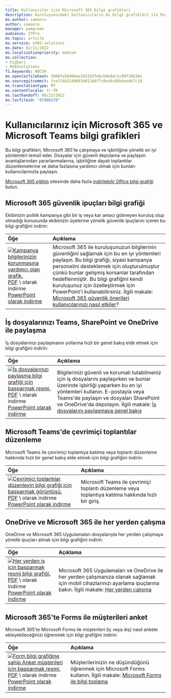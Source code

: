 ```yaml
---
title: Kullanıcılar için Microsoft 365 bilgi grafikleri
description: Kuruluşunuzdaki kullanıcıların bu bilgi grafikleri ile Microsoft 365 ve Microsoft Teams'i kullanmayı öğrenmesine yardımcı olun.
ms.author: samanro
author: samanro
manager: pamgreen
audience: ITPro
ms.topic: article
ms.service: o365-solutions
ms.date: 02/11/2022
ms.localizationpriority: medium
ms.collection:
- highpri
- M365solutions
f1.keywords: NOCSH
ms.openlocfilehash: 5060fa58409ae2652d3fe6cb9e8dc1c80f39b30e
ms.sourcegitcommit: fce27da5140691b013a6f7c0ea9c88b4ea4b7c10
ms.translationtype: MT
ms.contentlocale: tr-TR
ms.lasthandoff: 09/23/2022
ms.locfileid: "67986278"
---
```

# <a name="microsoft-365-and-microsoft-teams-infographics-for-your-users"></a>Kullanıcılarınız için Microsoft 365 ve Microsoft Teams bilgi grafikleri

Bu bilgi grafikleri, Microsoft 365'te çalışmaya ve işbirliğine yönelik en iyi yöntemleri temsil eder. Dosyalar için güvenli depolama ve paylaşım avantajlarından yararlanmalarına, işbirliğine dayalı toplantılar düzenlemelerine ve daha fazlasına yardımcı olmak için bunları kullanıcılarınızla paylaşın.

[Microsoft 365 eğitim](https://support.microsoft.com/training) sitesinde daha fazla [indirilebilir Office bilgi grafiği](https://support.microsoft.com/office/great-ways-to-work-with-office-6fe70269-b9a4-4ef0-a96e-7a5858b3bd5a) bulun.

## <a name="microsoft-365-security-tips-infographic"></a>Microsoft 365 güvenlik ipuçları bilgi grafiği

Ekibinizin politik kampanya gibi bir iş veya kar amacı gütmeyen kuruluş olup olmadığı konusunda ekibinizin üyelerine yönelik güvenlik ipuçlarını içeren bu bilgi grafiğini indirin:

| Öğe | Açıklama |
|:-----|:-----|
|[![Kampanya bilgilerinizin korunmasına yardımcı olan grafik.](../media/M365-Campaigns-WhatCanUsersDoToSecure-358x201.png)](https://download.microsoft.com/download/f/c/5/fc58bc0c-773a-4ac8-a232-6f986f61ef58/M365CampaignsWhatCanUsersDoToSecure.pdf) <br/> [PDF](https://download.microsoft.com/download/f/c/5/fc58bc0c-773a-4ac8-a232-6f986f61ef58/M365CampaignsWhatCanUsersDoToSecure.pdf) \  olarak indirme [PowerPoint olarak indirme](https://download.microsoft.com/download/f/c/5/fc58bc0c-773a-4ac8-a232-6f986f61ef58/M365CampaignsWhatCanUsersDoToSecure.pptx)| Microsoft 365 ile kuruluşunuzun bilgilerinin güvenliğini sağlamak için bu en iyi yöntemleri paylaşın. Bu bilgi grafiği, siyasi kampanya personelini desteklemek için oluşturulmuştur çünkü bunlar gelişmiş korsanlar tarafından hedeflenmiştir. Bu bilgi grafiğini kendi kuruluşunuz için özelleştirmek için PowerPoint'i kullanabilirsiniz. İlgili makale: [Microsoft 365 güvenlik önerileri kullanıcılarınızı nasıl etkiler](../business-premium/m365-campaigns-users.md)?|

## <a name="share-your-business-files-with-teams-sharepoint-and-onedrive"></a>İş dosyalarınızı Teams, SharePoint ve OneDrive ile paylaşma

İş dosyalarınızı paylaşmanın yollarına hızlı bir genel bakış elde etmek için bilgi grafiğini indirin:
  
| Öğe | Açıklama |
|:-----|:-----|
|[![İş dosyalarınızı paylaşma bilgi grafiği için başparmak resmi.](../media/solutions-architecture-center/m365-smbscenarios-shareyourfiles-square.png)](https://go.microsoft.com/fwlink/?linkid=2079435) <br/> [PDF](https://go.microsoft.com/fwlink/?linkid=2079435) \  olarak indirme [PowerPoint olarak indirme](https://go.microsoft.com/fwlink/?linkid=2079438) | Bilgilerinizi güvenli ve korumalı tutabilmeniz için iş dosyalarını paylaşırken ve bunlar üzerinde işbirliği yaparken bu en iyi yöntemleri kullanın. E-postayla veya Teams'de paylaşın ve dosyaları SharePoint ve OneDrive'da depolayın. İlgili makale: [İş dosyalarını paylaşmaya genel bakış](../business-video/overview-file-sharing.md)|

## <a name="host-online-meetings-in-microsoft-teams"></a>Microsoft Teams'de çevrimiçi toplantılar düzenleme

Microsoft Teams ile çevrimiçi toplantıya katılma veya toplantı düzenleme hakkında hızlı bir genel bakış elde etmek için bilgi grafiğini indirin:

| Öğe | Açıklama |
|:-----|:-----|
|[![Çevrimiçi toplantılar düzenleyin bilgi grafiği için başparmak görüntüsü.](../media/solutions-architecture-center/m365-smbscenarios-hostteammeetings-square.png)](https://go.microsoft.com/fwlink/?linkid=2078712) <br/> [PDF](https://go.microsoft.com/fwlink/?linkid=2078712) \  olarak indirme [PowerPoint olarak indirme](https://go.microsoft.com/fwlink/?linkid=2079515) | Microsoft Teams ile çevrimiçi toplantı düzenleme veya toplantıya katılma hakkında hızlı bir giriş. 

## <a name="work-from-anywhere-with-onedrive-and-microsoft-365"></a>OneDrive ve Microsoft 365 ile her yerden çalışma

OneDrive ve Microsoft 365 Uygulamaları dosyalarıyla her yerden çalışmaya yönelik ipuçları almak için bilgi grafiğini indirin:

| Öğe | Açıklama |
|:-----|:-----|
|[![Her yerden iş için başparmak resmi bilgi grafiği.](../media/solutions-architecture-center/m365-smbscenarios-workfromanywhere-square.png)](https://go.microsoft.com/fwlink/?linkid=2079451) <br/> [PDF](https://go.microsoft.com/fwlink/?linkid=2079451) \  olarak indirme [PowerPoint olarak indirme](https://go.microsoft.com/fwlink/?linkid=2079455) | Microsoft 365 Uygulamaları ve OneDrive ile her yerden çalışmanıza olanak sağlamak için mobil cihazlarınızı ayarlama ipuçlarına bakın. İlgili makale: [Her yerden çalışma](../business-video/work-from-anywhere.md)|

## <a name="survey-customers-with-forms-in-microsoft-365"></a>Microsoft 365'te Forms ile müşterileri anket

Microsoft 365'te Microsoft Forms ile müşterileri (iç veya dış) nasıl ankete ekleyebileceğinizi öğrenmek için bilgi grafiğini indirin:

| Öğe | Açıklama |
|:-----|:-----|
|[![Form bilgi grafiğine sahip Anket müşterileri için başparmak resmi.](../media/solutions-architecture-center/m365-smbscenarios-surveywithforms-square.png)](https://go.microsoft.com/fwlink/?linkid=2079526) <br/> [PDF](https://go.microsoft.com/fwlink/?linkid=2079526) \  olarak indirme [PowerPoint olarak indirme](https://go.microsoft.com/fwlink/?linkid=2079446) | Müşterilerinizin ne düşündüğünü öğrenmek için Microsoft Forms kullanın. İlgili makale: [Microsoft Forms ile bilgi toplama](https://support.microsoft.com/topic/collect-information-with-microsoft-forms-a55d6e0d-04f6-45b8-b05f-b141b8ecb4d5)|
